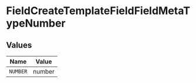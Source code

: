 # FieldCreateTemplateFieldFieldMetaTypeNumber


## Values

| Name     | Value    |
| -------- | -------- |
| `NUMBER` | number   |